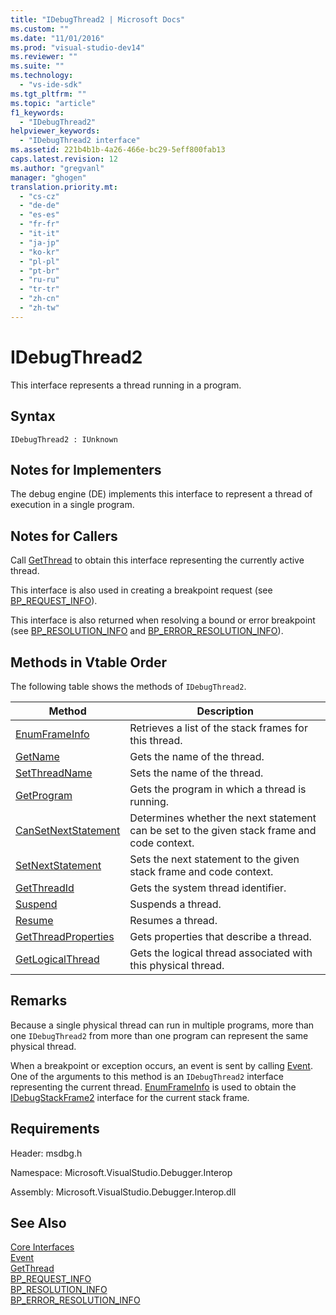 ```yaml
---
title: "IDebugThread2 | Microsoft Docs"
ms.custom: ""
ms.date: "11/01/2016"
ms.prod: "visual-studio-dev14"
ms.reviewer: ""
ms.suite: ""
ms.technology: 
  - "vs-ide-sdk"
ms.tgt_pltfrm: ""
ms.topic: "article"
f1_keywords: 
  - "IDebugThread2"
helpviewer_keywords: 
  - "IDebugThread2 interface"
ms.assetid: 221b4b1b-4a26-466e-bc29-5eff800fab13
caps.latest.revision: 12
ms.author: "gregvanl"
manager: "ghogen"
translation.priority.mt: 
  - "cs-cz"
  - "de-de"
  - "es-es"
  - "fr-fr"
  - "it-it"
  - "ja-jp"
  - "ko-kr"
  - "pl-pl"
  - "pt-br"
  - "ru-ru"
  - "tr-tr"
  - "zh-cn"
  - "zh-tw"
---
```

# IDebugThread2
This interface represents a thread running in a program.  
  
## Syntax  
  
```  
IDebugThread2 : IUnknown  
```  
  
## Notes for Implementers  
 The debug engine (DE) implements this interface to represent a thread of execution in a single program.  
  
## Notes for Callers  
 Call [GetThread](../../../extensibility/debugger/reference/idebugstackframe2-getthread.md) to obtain this interface representing the currently active thread.  
  
 This interface is also used in creating a breakpoint request (see [BP_REQUEST_INFO](../../../extensibility/debugger/reference/bp-request-info.md)).  
  
 This interface is also returned when resolving a bound or error breakpoint (see [BP_RESOLUTION_INFO](../../../extensibility/debugger/reference/bp-resolution-info.md) and [BP_ERROR_RESOLUTION_INFO](../../../extensibility/debugger/reference/bp-error-resolution-info.md)).  
  
## Methods in Vtable Order  
 The following table shows the methods of `IDebugThread2`.  
  
|Method|Description|  
|------------|-----------------|  
|[EnumFrameInfo](../../../extensibility/debugger/reference/idebugthread2-enumframeinfo.md)|Retrieves a list of the stack frames for this thread.|  
|[GetName](../../../extensibility/debugger/reference/idebugthread2-getname.md)|Gets the name of the thread.|  
|[SetThreadName](../../../extensibility/debugger/reference/idebugthread2-setthreadname.md)|Sets the name of the thread.|  
|[GetProgram](../../../extensibility/debugger/reference/idebugthread2-getprogram.md)|Gets the program in which a thread is running.|  
|[CanSetNextStatement](../../../extensibility/debugger/reference/idebugthread2-cansetnextstatement.md)|Determines whether the next statement can be set to the given stack frame and code context.|  
|[SetNextStatement](../../../extensibility/debugger/reference/idebugthread2-setnextstatement.md)|Sets the next statement to the given stack frame and code context.|  
|[GetThreadId](../../../extensibility/debugger/reference/idebugthread2-getthreadid.md)|Gets the system thread identifier.|  
|[Suspend](../../../extensibility/debugger/reference/idebugthread2-suspend.md)|Suspends a thread.|  
|[Resume](../../../extensibility/debugger/reference/idebugthread2-resume.md)|Resumes a thread.|  
|[GetThreadProperties](../../../extensibility/debugger/reference/idebugthread2-getthreadproperties.md)|Gets properties that describe a thread.|  
|[GetLogicalThread](../../../extensibility/debugger/reference/idebugthread2-getlogicalthread.md)|Gets the logical thread associated with this physical thread.|  
  
## Remarks  
 Because a single physical thread can run in multiple programs, more than one `IDebugThread2` from more than one program can represent the same physical thread.  
  
 When a breakpoint or exception occurs, an event is sent by calling [Event](../../../extensibility/debugger/reference/idebugeventcallback2-event.md). One of the arguments to this method is an `IDebugThread2` interface representing the current thread. [EnumFrameInfo](../../../extensibility/debugger/reference/idebugthread2-enumframeinfo.md) is used to obtain the [IDebugStackFrame2](../../../extensibility/debugger/reference/idebugstackframe2.md) interface for the current stack frame.  
  
## Requirements  
 Header: msdbg.h  
  
 Namespace: Microsoft.VisualStudio.Debugger.Interop  
  
 Assembly: Microsoft.VisualStudio.Debugger.Interop.dll  
  
## See Also  
 [Core Interfaces](../../../extensibility/debugger/reference/core-interfaces.md)   
 [Event](../../../extensibility/debugger/reference/idebugeventcallback2-event.md)   
 [GetThread](../../../extensibility/debugger/reference/idebugstackframe2-getthread.md)   
 [BP_REQUEST_INFO](../../../extensibility/debugger/reference/bp-request-info.md)   
 [BP_RESOLUTION_INFO](../../../extensibility/debugger/reference/bp-resolution-info.md)   
 [BP_ERROR_RESOLUTION_INFO](../../../extensibility/debugger/reference/bp-error-resolution-info.md)